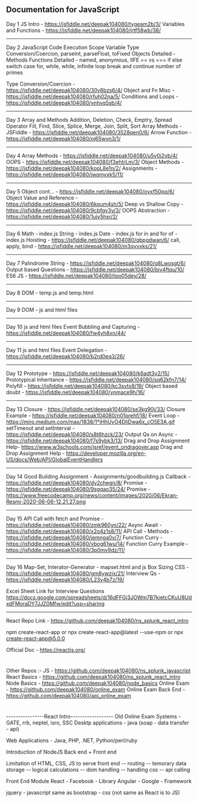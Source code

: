 Documentation for JavaScript
----------------------------------
Day 1
JS Intro - https://jsfiddle.net/deepak104080/tygeam2b/3/
Variables and Functions - https://jsfiddle.net/deepak104080/jrtf58wb/38/

----------------------------------
Day 2
JavaScript Code Execution
Scope
Variable Type Conversion/Coercion, parseInt, parseFloat, toFixed
Objects Detailed - Methods
Functions Detailed - named, anonymous, IIFE
== vs ===
if else
switch case
for, while, while, infinite loop
break and continue
number of primes

Type Conversion/Coercion - https://jsfiddle.net/deepak104080/30y8bzs6/4/
Object and Fn Misc - https://jsfiddle.net/deepak104080/rfuh02na/5/
Conditions and Loops - https://jsfiddle.net/deepak104080/ynhvq5sb/4/

----------------------------------
Day 3
Array and Methods
Addition, Deletion, Check, Emptry, Spread Operator
Fill, Find, Slice, Splice, Merge, Join, Split, Sort
Array Methods - JSFiddle - https://jsfiddle.net/deepak104080/3528qen0/6/
Arrow Function - https://jsfiddle.net/deepak104080/oj65wvn3/1/

--------------------------------------
Day 4
Array Methods - https://jsfiddle.net/deepak104080/u5v0j2yb/4/
OOPS - https://jsfiddle.net/deepak104080/f3ehtrLm/3/
Object Methods - https://jsfiddle.net/deepak104080/kopL8e1n/2/
Assignments - https://jsfiddle.net/deepak104080/jwqmyxk5/11/

--------------------------------------
Day  5
Object cont... - https://jsfiddle.net/deepak104080/ovxf50pq/6/
Object Value and Reference - https://jsfiddle.net/deepak104080/6kqum4sh/5/
Deep vs Shallow Copy - https://jsfiddle.net/deepak104080/9cbfqv3y/3/
OOPS Abstraction - https://jsfiddle.net/deepak104080/1ujv5hxr/2/


----------------------------------------------
Day 6
Math - index.js
String - index.js
Date - index.js
for in and for of - index.js
Hoisting - https://jsfiddle.net/deepak104080/qbpgdwan/6/
call, apply, bind - https://jsfiddle.net/deepak104080/m3qyvxks/21/

----------------------------------------------
Day 7
Palindrome String - https://jsfiddle.net/deepak104080/q8Lwosgt/6/
Output based Questions - https://jsfiddle.net/deepak104080/bjv4ftqu/10/
ES6 JS - https://jsfiddle.net/deepak104080/tpo05dey/28/

------------------------------------------------
Day 8
DOM - temp.js and temp.html

--------------------------------------------------
Day 9
DOM - js and html files

-------------------------------------------------
Day 10
js and html files
Event Bubbling and Capturing - https://jsfiddle.net/deepak104080/fw4yh8xn/44/

-------------------------------------------------
Day 11
js and html files
Event Delegation - https://jsfiddle.net/deepak104080/b2rd0eq3/26/

-------------------------------------------------
Day 12
Prototype - https://jsfiddle.net/deepak104080/k6adt3v2/15/
Prototypical Inheritance - https://jsfiddle.net/deepak104080/sq62kfn7/14/
Polyfill - https://jsfiddle.net/deepak104080/kc3svtx8/19/
Object based doubt - https://jsfiddle.net/deepak104080/ynmace9h/16/

----------------------------------------------------
Day 13
Closure - https://jsfiddle.net/deepak104080/se3kg90j/33/
Closure Example - https://jsfiddle.net/deepak104080/n01prehf/18/
Event Loop - https://miro.medium.com/max/1838/1*iHhUyO4DliDwa6x_cO5E3A.gif
setTimeout and setInterval - https://jsfiddle.net/deepak104080/s8t6hzck/23/
Output Qs on Async - https://jsfiddle.net/deepak104080/f7s9ybk3/13/
Drag and Drop Assignment Help- https://www.w3schools.com/jsref/event_ondragover.asp
Drag and Drop Assignment Help - https://developer.mozilla.org/en-US/docs/Web/API/GlobalEventHandlers

----------------------------------------------------
Day 14
Good Building Assignment - Assignments/goodbuilding.js
Callback - https://jsfiddle.net/deepak104080/dy2chegn/8/
Promise - https://jsfiddle.net/deepak104080/9sgqao35/24/
Promise - https://www.freecodecamp.org/news/content/images/2020/06/Ekran-Resmi-2020-06-06-12.21.27.png

----------------------------------------------------
Day 15
API Call with fetch and Promise - https://jsfiddle.net/deepak104080/zmk960yn/22/
Async Await - https://jsfiddle.net/deepak104080/x2o4z1s8/11/
API Call - Methods - https://jsfiddle.net/deepak104080/jemnga0v/7/
Function Curry - https://jsfiddle.net/deepak104080/vbog61wu/14/
Function Curry Example - https://jsfiddle.net/deepak104080/3p0mv9dz/11/

----------------------------------------------------
Day 16
Map-Set, Interator-Generator - mapset.html and js
Box Sizing CSS - https://jsfiddle.net/deepak104080/gm8ywzjx/21/
Interview Qs - https://jsfiddle.net/deepak104080/L23y4b7z/19/



Excel Sheet Link for Interview Questions
https://docs.google.com/spreadsheets/d/16dFFGj3JOWm7B7kietcCKuU8UdxdFMoraDY7JJZ0Mfw/edit?usp=sharing



--------------------------------------------------------------
React Repo Link - https://github.com/deepak104080/ns_splunk_react_intro

npm create-react-app <your own folder name>
or
npx create-react-app@latest <your own folder name> --use-npm
or
npx create-react-app@5.0.0 <your own folder name>

Official Doc - https://reactjs.org/


# ############################################
Other Repos :-
JS - https://github.com/deepak104080/ns_splunk_javascript
React Basics - https://github.com/deepak104080/ns_splunk_react_intro
Node Basics - https://github.com/deepak104080/node_basics
Online Exam - https://github.com/deepak104080/online_exam
Online Exam Back End - https://github.com/deepak104080/api_online_exam


# ############################################


----------------React Intro------------------
Old Online Exam Systems - GATE, rrb, neptel, isro, SSC
Desktp applications - java (soap - data transfer - api)

Web Applications - Java, PHP, .NET, Python/perl/ruby

Introduction of NodeJS
Back end + Front end

Limitation of HTML, CSS, JS to serve front end
-- routing
-- temorary data storage
-- logical calculations
-- dom handling
-- handling css
-- api calling

Front End Module
React - Facebook - Library
Angular - Google - Framework

jquery - javascript same as bootstrap - css (not same as React is to JS)
